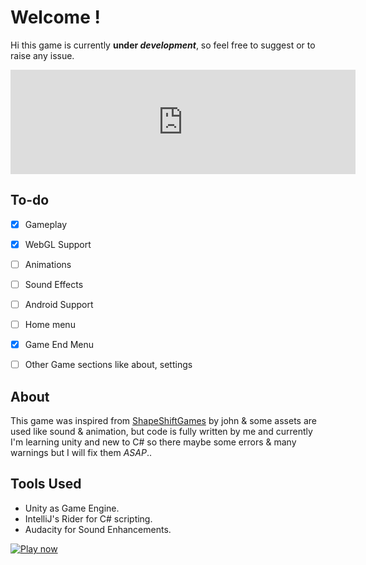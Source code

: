 # Welcome !

Hi this game is currently **under *development***, so feel free to suggest or to raise any issue.
<div>
<iframe frameborder="0" src="https://itch.io/embed/741234" width="552" height="167"><a href="https://shivamkapasia0.itch.io/dodge-square">Dodge Square by shivamkapasia0</a></iframe>
 </div>

## To-do

 - [x] Gameplay
 - [x] WebGL Support
 - [ ] Animations
 - [ ] Sound Effects
 - [ ] Android Support
 - [ ] Home menu
 - [x] Game End Menu
 - [ ] Other Game sections like about, settings

 
## About
This game was inspired from [ShapeShiftGames](https://www.youtube.com/channel/UCU7_3ilz6zICwzulRldZuSQ) by john & some assets are used like sound & animation, but code is fully written by me and currently I'm learning unity and new to C# so there maybe some errors & many warnings but I will fix them *ASAP*..
## Tools Used

 - Unity as Game Engine.
 - IntelliJ's Rider for C# scripting.
 - Audacity for Sound Enhancements.



<a href="">![Play now](https://static.itch.io/images/badge.svg)
 </a>
